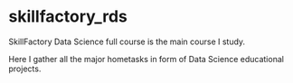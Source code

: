 # skillfactory_rds

SkillFactory Data Science full course is the main course I study.

Here I gather all the major hometasks in form of Data Science educational projects.
